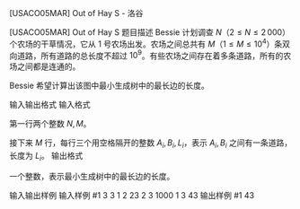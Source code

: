 



[USACO05MAR] Out of Hay S - 洛谷














[USACO05MAR] Out of Hay S
题目描述
Bessie 计划调查 $N$（$2 \leq N \leq 2\,000$）个农场的干草情况，它从 $1$ 号农场出发。农场之间总共有 $M$（$1 \leq M \leq 10^4$）条双向道路，所有道路的总长度不超过 $10^9$。有些农场之间存在着多条道路，所有的农场之间都是连通的。

Bessie 希望计算出该图中最小生成树中的最长边的长度。

输入输出格式
输入格式

第一行两个整数 $N,M$。

接下来 $M$ 行，每行三个用空格隔开的整数 $A_i,B_i,L_i$，表示 $A_i,B_i$ 之间有一条道路，长度为 $L_i$。
输出格式

一个整数，表示最小生成树中的最长边的长度。

输入输出样例
输入样例 #1
3 3
1 2 23
2 3 1000
1 3 43
输出样例 #1
43






